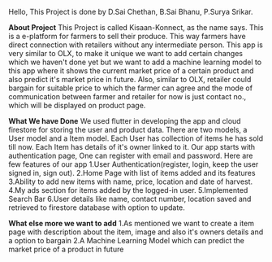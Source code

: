 Hello,
This Project is done by 
D.Sai Chethan,
B.Sai Bhanu,
P.Surya Srikar.

**About Project**
This Project is called Kisaan-Konnect, as the name says. This is a e-platform for farmers to sell their produce. This way farmers have direct connection with retailers without any intermediate person. This app is very similar to OLX, to make it unique we want to add certain changes which we haven't done yet but we want to add a machine learning model to this app where it shows the current market price of a certain product and also predict it's market price in future. Also, similar to OLX, retailer could bargain for suitable price to which the farmer can agree and the mode of communication between farmer and retailer for now is just contact no., which will be displayed on product page.

**What We have Done**
We used flutter in developing the app and cloud firestore for storing the user and product data. There are two models, a User model and a Item model. Each User has collection of items he has sold till now. Each Item has details of it's owner linked to it. Our app starts with authentication page, One can register with email and password. Here are few features of our app
1.User Authentication(register, login, keep the user signed in, sign out).
2.Home Page with list of items added and its features
3.Ability to add new items with name, price, location and date of harvest.
4.My ads section for items added by the logged-in user.
5.Implemented Search Bar
6.User details like name, contact number, location saved and retrieved to firestore database with option to update.

**What else more we want to add**
1.As mentioned we want to create a item page with description about the item, image and also it's owners details and a option to bargain
2.A Machine Learning Model which can predict the market price of a product in future
